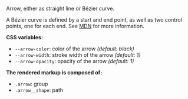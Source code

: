 Arrow, either as straight line or Bézier curve.

A Bézier curve is defined by a start and end point, as well as two control
points, one for each end. See
[MDN](https://developer.mozilla.org/en-US/docs/Web/SVG/Tutorial/Paths#b%C3%A9zier_curves)
for more information.

**CSS variables:**

- `--arrow-color`: color of the arrow _(default: black)_
- `--arrow-width`: stroke width of the arrow _(default: 1)_
- `--arrow-opacity`: opacity of the arrow _(default: 1)_

**The rendered markup is composed of:**

- `.arrow`: group
- `.arrow__shape`: path
